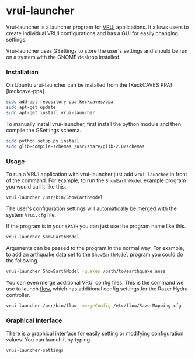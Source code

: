 # vrui-launcher

Vrui-launcher is a launcher program for [VRUI][vrui] applications. It 
allows users to create individual VRUI configurations and has a GUI for easily
changing settings.

Vrui-launcher uses GSettings to store the user's settings and should be run
on a system with the GNOME desktop installed.

[vrui]: http://keckcaves.org/software/vrui


### Installation

On Ubuntu vrui-launcher can be installed from the [KeckCAVES PPA][keckcave-ppa].

```sh
sudo add-apt-repository ppa:keckcaves/ppa
sudo apt-get update
sudo apt-get install vrui-launcher
```

To manually install vrui-launcher, first install the python module and then
compile the GSettings schema.

```sh
sudo python setup.py install
sudo glib-compile-schemas /usr/share/glib-2.0/schemas
```

[keckcaves-ppa]: https://launchpad.net/~keckcaves/+archive/ubuntu/ppa


### Usage

To run a VRUI application with vrui-launcher just add `vrui-launcher` in front
of the command. For example, to run the `ShowEarthModel` example program you 
would call it like this.

```sh
vrui-launcher /usr/bin/ShowEarthModel
```

The user's configuration settings will automatically be merged with the system
`Vrui.cfg` file.

If the program is in your `$PATH` you can just use the program name like this.

```sh
vrui-launcher ShowEarthModel
```

Arguments can be passed to the program in the normal way. For example, to 
add an arthquake data set to the `ShowEarthModel` program you could do the
following.

```sh
vrui-launcher ShowEarthModel -quakes /path/to/earthquake.anss
```

You can even merge additional VRUI config files. This is the command we use to
launch [flow][flow], which has additional config settings for the Razer Hydra
controller.

```sh
vrui-launcher /usr/bin/flow -mergeConfig /etc/flow/RazerMapping.cfg
```

[flow]: https://github.com/chebee7i/flow


### Graphical Interface

There is a graphical interface for easily setting or modifying configuration
values. You can launch it by typing

```sh
vrui-launcher-settings
```
